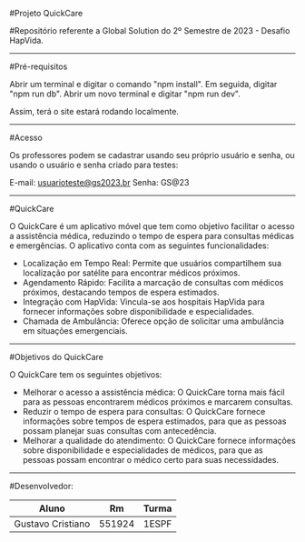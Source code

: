 #Projeto QuickCare

#Repositório referente a Global Solution do 2º Semestre de 2023 - Desafio HapVida.

---

#Pré-requisitos

Abrir um terminal e digitar o comando "npm install".
Em seguida, digitar "npm run db".
Abrir um novo terminal e digitar "npm run dev".

Assim, terá o site estará rodando localmente.

---

#Acesso

Os professores podem se cadastrar usando seu próprio usuário e senha, ou usando o usuário e senha criado para testes:

E-mail: usuarioteste@gs2023.br
Senha: GS@23

---

#QuickCare

O QuickCare é um aplicativo móvel que tem como objetivo facilitar o acesso a assistência médica, reduzindo o tempo de espera para consultas médicas e emergências. O aplicativo conta com as seguintes funcionalidades:

- Localização em Tempo Real: Permite que usuários compartilhem sua localização por satélite para encontrar médicos próximos.
- Agendamento Rápido: Facilita a marcação de consultas com médicos próximos, destacando tempos de espera estimados.
- Integração com HapVida: Vincula-se aos hospitais HapVida para fornecer informações sobre disponibilidade e especialidades.
- Chamada de Ambulância: Oferece opção de solicitar uma ambulância em situações emergenciais.

---

#Objetivos do QuickCare

O QuickCare tem os seguintes objetivos:

- Melhorar o acesso a assistência médica: O QuickCare torna mais fácil para as pessoas encontrarem médicos próximos e marcarem consultas.
- Reduzir o tempo de espera para consultas: O QuickCare fornece informações sobre tempos de espera estimados, para que as pessoas possam planejar suas consultas com antecedência.
- Melhorar a qualidade do atendimento: O QuickCare fornece informações sobre disponibilidade e especialidades de médicos, para que as pessoas possam encontrar o médico certo para suas necessidades.

---

#Desenvolvedor:

|       Aluno       |     Rm     |   Turma   |
| ----------------- | ---------- | --------- |
| Gustavo Cristiano |   551924   |   1ESPF   |
